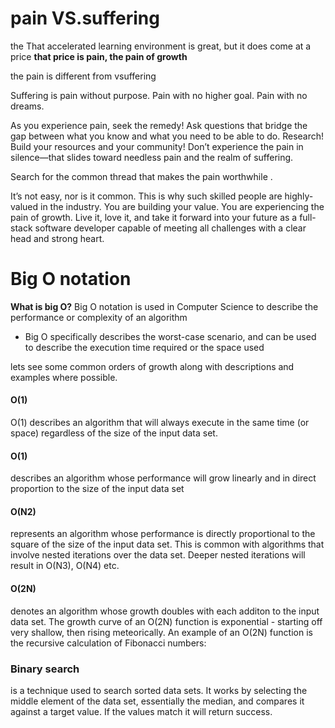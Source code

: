 # pain VS.suffering 

the That accelerated learning environment is great, but it does come at a price **that price is pain, the pain of growth**

the pain is different from vsuffering 

Suffering is pain without purpose. Pain with no higher goal. Pain with no dreams.



As you experience pain, seek the remedy! Ask questions that bridge the gap between what you know and what you need to be able to do. Research! Build your resources and your community! Don’t experience the pain in silence—that slides toward needless pain and the realm of suffering.

Search for  the common thread that makes the pain worthwhile .

It’s not easy, nor is it common. This is why such skilled people are highly-valued in the industry. You are building your value. You are experiencing the pain of growth. Live it, love it, and take it forward into your future as a full-stack software developer capable of meeting all challenges with a clear head and strong heart.


# Big O notation

**What is big O?**
Big O notation is used in Computer Science to describe the performance or complexity of an algorithm


* Big O specifically describes the worst-case scenario, and can be used to describe the execution time required or the space used

lets see  some common orders of growth along with descriptions and examples where possible.

#### O(1)

O(1) describes an algorithm that will always execute in the same time (or space) regardless of the size of the input data set.

#### O(1)
 describes an algorithm whose performance will grow linearly and in direct proportion to the size of the input data set

 #### O(N2)


represents an algorithm whose performance is directly proportional to the square of the size of the input data set. This is common with algorithms that involve nested iterations over the data set. Deeper nested iterations will result in O(N3), O(N4) etc.

#### O(2N)
 
 denotes an algorithm whose growth doubles with each additon to the input data set. The growth curve of an O(2N) function is exponential - starting off very shallow, then rising meteorically. An example of an O(2N) function is the recursive calculation of Fibonacci numbers:


 ### Binary search

 is a technique used to search sorted data sets. It works by selecting the middle element of the data set, essentially the median, and compares it against a target value. If the values match it will return success.